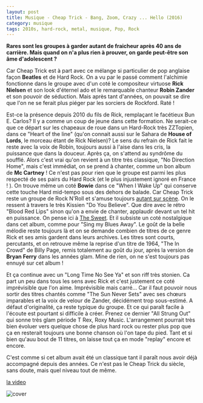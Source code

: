 ```yaml
---
layout: post
title: Musique - Cheap Trick - Bang, Zoom, Crazy ... Hello (2016)
category: musique
tags: 2010s, hard-rock, metal, musique, Pop, Rock
---
```

**Rares sont les groupes à garder autant de fraicheur après 40 ans de carrière. Mais quand on n'a plus rien à prouver, on garde peut-être son âme d'adolescent ?**

Car Cheap Trick est à part avec ce mélange si particulier de pop anglaise façon **Beatles** et de Hard Rock. On a vu par le passé comment l'alchimie fonctionne dans le groupe avec d'un coté le compositeur virtuose **Rick Nielsen** et son look d'éternel ado et le remarquable chanteur **Robin Zander** et son pouvoir de séduction. Mais après tant d'années, on pouvait se dire que l'on ne se ferait plus piéger par les sorciers de Rockford. Raté !

Est-ce la présence depuis 2010 du fils de Rick, remplaçant le facétieux Bun E. Carlos? Il y a comme un coup de jeune dans cette formation. Ne serait-ce que ce départ sur les chapeaux de roue dans un Hard-Rock très ZZTopien, dans ce "Heart of the line" (qu'on connait aussi sur le Sahara de **House of Lords**, le morceau étant de Rick Nielsen)? Le sens du refrain de Rick fait le reste avec la voix de Robin, toujours aussi à l'aise dans les cris, la puissance que dans la douceur. Après ça, on s'attend au syndrôme du soufflé. Alors c'est vrai qu'on revient à un titre très classique, "No Direction Home", mais c'est immédiat, on se prend à chanter, comme un bon album de **Mc Cartney** ! Ce n'est pas pour rien que le groupe est parmi les plus respecté de ses pairs du Hard Rock (et le plus injustement ignoré en France ! ). On trouve même un coté **Bowie** dans ce "When I Wake Up" qui conserve cette touche Hard mid-tempo sous des dehors de balade. Car Cheap Trick reste un groupe de Rock N'Roll et s'amuse toujours <span style="text-decoration:underline;"><a href="http://histozic.fr/2011/06/17/cheap-trick-dublin-2011/">autant sur scène</a></span>. On le ressent à travers le très Kissien "Do You Believe". Que dire avec le rétro "Blood Red Lips" sinon qu'on a envie de chanter, applaudir devant un tel hit en puissance. On pense ici à <span style="text-decoration:underline;"><a href="http://histozic.fr/2012/05/23/the-sweet-new-york-connection/">The Sweet</a></span>. Et il subsiste un coté nostalgique dans cet album, comme pour "Sing my Blues Away". Le goût de la belle mélodie reste toujours là et on se demande combien de titres de ce genre Rick et ses amis gardent dans leurs archives. Les titres sont courts, percutants, et on retrouve même la reprise d'un titre de 1964, "The In Crowd" de Billy Page, remis totalement au goût du jour, après la version de **Bryan Ferry** dans les années glam. Mine de rien, on ne s'est toujours pas ennuyé sur cet album !

Et ça continue avec un "Long Time No See Ya" et son riff très stonien. Ca part un peu dans tous les sens avec Rick et c'est justement ce coté imprévisible que l'on aime. Imprévisible mais carré... Car il faut pouvoir nous sortir des titres chantés comme "The Sun Never Sets" avec ses chœurs imparables et la voix de velour de Zander, décidément trop sous-estimé. A défaut d'originalité, ça reste typique du groupe. Et ce qui paraît facile à l'écoute est pourtant si difficile à créer. Prenez ce dernier "All Strung Out" qui sonne très glam période T Rex, Roxy Music. L'arrangement pourrait très bien évoluer vers quelque chose de plus hard rock ou rester plus pop que ça en resterait toujours une bonne chanson où l'on tape du pied. Tant et si bien qu'auu bout de 11 titres, on laisse tout ça en mode "replay" encore et encore.

C'est comme si cet album avait été un classique tant il paraît nous avoir déjà accompagné depuis des années. Ce n'est pas le Cheap Trick du siècle, sans doute, mais quel niveau tout de même.

[la video](https://www.youtube.com/watch?v=Kjiy_RL7uhk)

![cover](http://cheziceman.files.wordpress.com/2016/06/bang-zoom-crazy-hello.jpg)
